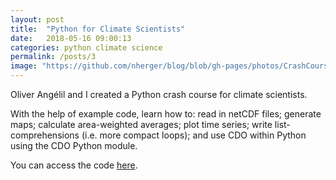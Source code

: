 ```yaml
---
layout: post
title:  "Python for Climate Scientists"
date:   2018-05-16 09:00:13
categories: python climate science
permalink: /posts/3
image: "https://github.com/nherger/blog/blob/gh-pages/photos/CrashCourse.jpg?raw=true"
---
```


Oliver Angélil and I created a Python crash course for climate scientists.

<!--more-->

With the help of example code, learn how to: read in netCDF files; generate maps; calculate area-weighted averages; plot time series; write list-comprehensions (i.e. more compact loops); and use CDO within Python using the CDO Python module.

You can access the code <a href="http://snoek.ddns.net/~oliver/mysite/python-crash-course.html" target="_blank">here</a>.
